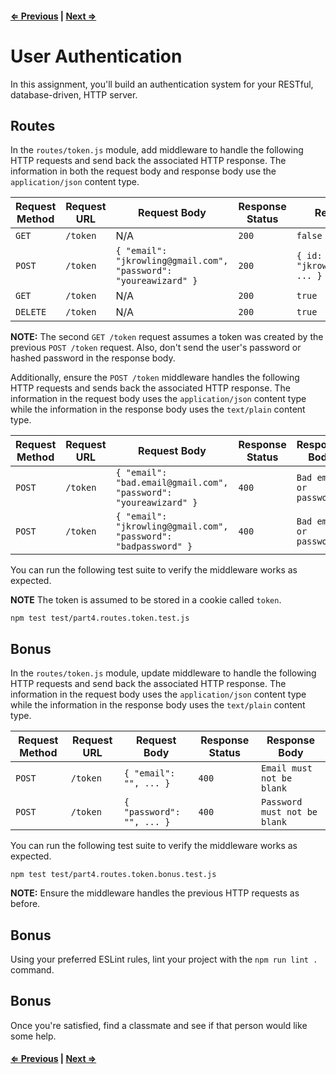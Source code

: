 #### [⇐ Previous](3_user_registration.md) | [Next ⇒](5_user_authorization.md)

# User Authentication

In this assignment, you'll build an authentication system for your RESTful, database-driven, HTTP server.

## Routes

In the `routes/token.js` module, add middleware to handle the following HTTP requests and send back the associated HTTP response. The information in both the request body and response body use the `application/json` content type.

| Request Method | Request URL | Request Body                                                     | Response Status | Response Body                                    |
|----------------|-------------|------------------------------------------------------------------|-----------------|--------------------------------------------------|
| `GET`          | `/token`    | N/A                                                              | `200`           | `false`                                          |
| `POST`         | `/token`    | `{ "email": "jkrowling@gmail.com", "password": "youreawizard" }` | `200`           | `{ id: 1, "email": "jkrowling@gmail.com", ... }` |
| `GET`          | `/token`    | N/A                                                              | `200`           | `true`                                           |
| `DELETE`       | `/token`    | N/A                                                              | `200`           | `true`                                           |

**NOTE:** The second `GET /token` request assumes a token was created by the previous `POST /token` request. Also, don't send the user's password or hashed password in the response body.

Additionally, ensure the `POST /token` middleware handles the following HTTP requests and sends back the associated HTTP response. The information in the request body uses the `application/json` content type while the information in the response body uses the `text/plain` content type.

| Request Method | Request URL | Request Body                                                     | Response Status | Response Body           |
|----------------|-------------|------------------------------------------------------------------|-----------------|-------------------------|
| `POST`         | `/token`    | `{ "email": "bad.email@gmail.com", "password": "youreawizard" }` | `400`           | `Bad email or password` |
| `POST`         | `/token`    | `{ "email": "jkrowling@gmail.com", "password": "badpassword" }`  | `400`           | `Bad email or password` |

You can run the following test suite to verify the middleware works as expected.

**NOTE** The token is assumed to be stored in a cookie called `token`.

```shell
npm test test/part4.routes.token.test.js
```

## Bonus

In the `routes/token.js` module, update middleware to handle the following HTTP requests and send back the associated HTTP response. The information in the request body uses the `application/json` content type while the information in the response body uses the `text/plain` content type.

| Request Method | Request URL | Request Body              | Response Status | Response Body                |
|----------------|-------------|---------------------------|-----------------|------------------------------|
| `POST`         | `/token`    | `{ "email": "", ... }`    | `400`           | `Email must not be blank`    |
| `POST`         | `/token`    | `{ "password": "", ... }` | `400`           | `Password must not be blank` |

You can run the following test suite to verify the middleware works as expected.

```shell
npm test test/part4.routes.token.bonus.test.js
```

**NOTE:** Ensure the middleware handles the previous HTTP requests as before.

## Bonus

Using your preferred ESLint rules, lint your project with the `npm run lint .` command.

## Bonus

Once you're satisfied, find a classmate and see if that person would like some help.

#### [⇐ Previous](3_user_registration.md) | [Next ⇒](5_user_authorization.md)
